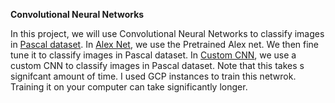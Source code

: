 **Convolutional Neural Networks**

In this project, we will use Convolutional Neural Networks to classify images in [Pascal dataset](http://host.robots.ox.ac.uk/pascal/VOC/voc2007/).
In [Alex Net](https://github.com/Sai271828/Projects/blob/master/Pascal%20dataset%20detection/Alex_net.ipynb), we use the Pretrained Alex net. We then fine tune it to classify images in Pascal dataset.
In [Custom CNN](https://github.com/Sai271828/Projects/blob/master/Pascal%20dataset%20detection/customCNN.ipynb), we use a custom CNN to classify images in Pascal dataset. Note that this takes s signifcant amount of time. I used GCP instances to train this netwrok. Training it on your computer can take significantly longer.
